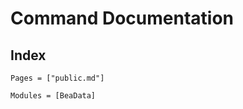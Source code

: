 # Command Documentation

## Index

```@index
Pages = ["public.md"]
```

```@autodocs
Modules = [BeaData]
```
